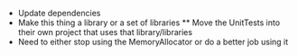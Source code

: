 * Update dependencies
* Make this thing a library or a set of libraries
** Move the UnitTests into their own project that uses that library/libraries
* Need to either stop using the MemoryAllocator or do a better job using it
